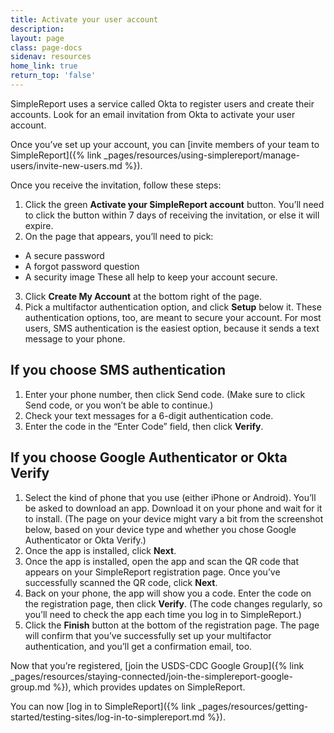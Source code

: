 ```yaml
---
title: Activate your user account
description:
layout: page
class: page-docs
sidenav: resources
home_link: true
return_top: 'false'
---
```


SimpleReport uses a service called Okta to register users and create their accounts. Look for an email invitation from Okta to activate your user account.

Once you’ve set up your account, you can [invite members of your team to SimpleReport]({% link _pages/resources/using-simplereport/manage-users/invite-new-users.md %}).

Once you receive the invitation, follow these steps:
1. Click the green **Activate your SimpleReport account** button. You’ll need to click the button within 7 days of receiving the invitation, or else it will expire.
2. On the page that appears, you’ll need to pick:
  - A secure password
  - A forgot password question
  - A security image
  These all help to keep your account secure.
3. Click **Create My Account** at the bottom right of the page.
4. Pick a multifactor authentication option, and click **Setup** below it. These authentication options, too, are meant to secure your account. For most users, SMS authentication is the easiest option, because it sends a text message to your phone.

## If you choose SMS authentication
1. Enter your phone number, then click Send code. (Make sure to click Send code, or you won’t be able to continue.)
2. Check your text messages for a 6-digit authentication code.
3. Enter the code in the “Enter Code” field, then click **Verify**.

## If you choose Google Authenticator or Okta Verify
1. Select the kind of phone that you use (either iPhone or Android). You’ll be asked to download an app. Download it on your phone and wait for it to install. (The page on your device might vary a bit from the screenshot below, based on your device type and whether you chose Google Authenticator or Okta Verify.)
2. Once the app is installed, click **Next**.
3. Once the app is installed, open the app and scan the QR code that appears on your SimpleReport registration page. Once you’ve successfully scanned the QR code, click **Next**.
4. Back on your phone, the app will show you a code. Enter the code on the registration page, then click **Verify**. (The code changes regularly, so you’ll need to check the app each time you log in to SimpleReport.)
5. Click the **Finish** button at the bottom of the registration page. The page will confirm that you’ve successfully set up your multifactor authentication, and you’ll get a confirmation email, too.

Now that you’re registered, [join the USDS-CDC Google Group]({% link _pages/resources/staying-connected/join-the-simplereport-google-group.md %}), which provides updates on SimpleReport.

You can now [log in to SimpleReport]({% link _pages/resources/getting-started/testing-sites/log-in-to-simplereport.md %}).
